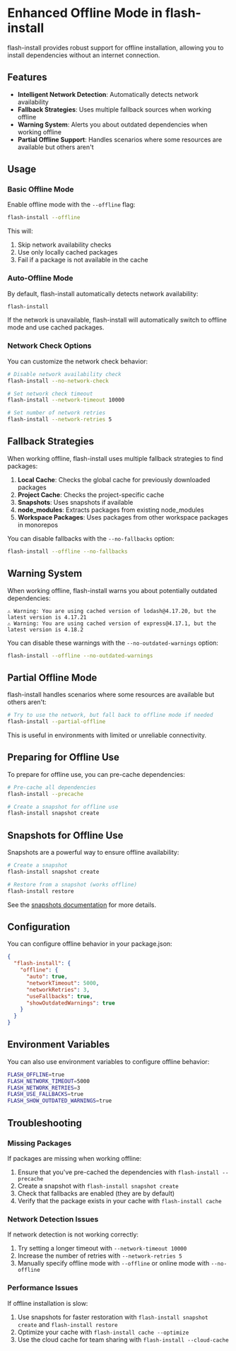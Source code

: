 # Enhanced Offline Mode in flash-install

flash-install provides robust support for offline installation, allowing you to install dependencies without an internet connection.

## Features

- **Intelligent Network Detection**: Automatically detects network availability
- **Fallback Strategies**: Uses multiple fallback sources when working offline
- **Warning System**: Alerts you about outdated dependencies when working offline
- **Partial Offline Support**: Handles scenarios where some resources are available but others aren't

## Usage

### Basic Offline Mode

Enable offline mode with the `--offline` flag:

```bash
flash-install --offline
```

This will:
1. Skip network availability checks
2. Use only locally cached packages
3. Fail if a package is not available in the cache

### Auto-Offline Mode

By default, flash-install automatically detects network availability:

```bash
flash-install
```

If the network is unavailable, flash-install will automatically switch to offline mode and use cached packages.

### Network Check Options

You can customize the network check behavior:

```bash
# Disable network availability check
flash-install --no-network-check

# Set network check timeout
flash-install --network-timeout 10000

# Set number of network retries
flash-install --network-retries 5
```

## Fallback Strategies

When working offline, flash-install uses multiple fallback strategies to find packages:

1. **Local Cache**: Checks the global cache for previously downloaded packages
2. **Project Cache**: Checks the project-specific cache
3. **Snapshots**: Uses snapshots if available
4. **node_modules**: Extracts packages from existing node_modules
5. **Workspace Packages**: Uses packages from other workspace packages in monorepos

You can disable fallbacks with the `--no-fallbacks` option:

```bash
flash-install --offline --no-fallbacks
```

## Warning System

When working offline, flash-install warns you about potentially outdated dependencies:

```
⚠️ Warning: You are using cached version of lodash@4.17.20, but the latest version is 4.17.21
⚠️ Warning: You are using cached version of express@4.17.1, but the latest version is 4.18.2
```

You can disable these warnings with the `--no-outdated-warnings` option:

```bash
flash-install --offline --no-outdated-warnings
```

## Partial Offline Mode

flash-install handles scenarios where some resources are available but others aren't:

```bash
# Try to use the network, but fall back to offline mode if needed
flash-install --partial-offline
```

This is useful in environments with limited or unreliable connectivity.

## Preparing for Offline Use

To prepare for offline use, you can pre-cache dependencies:

```bash
# Pre-cache all dependencies
flash-install --precache

# Create a snapshot for offline use
flash-install snapshot create
```

## Snapshots for Offline Use

Snapshots are a powerful way to ensure offline availability:

```bash
# Create a snapshot
flash-install snapshot create

# Restore from a snapshot (works offline)
flash-install restore
```

See the [snapshots documentation](snapshots.md) for more details.

## Configuration

You can configure offline behavior in your package.json:

```json
{
  "flash-install": {
    "offline": {
      "auto": true,
      "networkTimeout": 5000,
      "networkRetries": 3,
      "useFallbacks": true,
      "showOutdatedWarnings": true
    }
  }
}
```

## Environment Variables

You can also use environment variables to configure offline behavior:

```bash
FLASH_OFFLINE=true
FLASH_NETWORK_TIMEOUT=5000
FLASH_NETWORK_RETRIES=3
FLASH_USE_FALLBACKS=true
FLASH_SHOW_OUTDATED_WARNINGS=true
```

## Troubleshooting

### Missing Packages

If packages are missing when working offline:

1. Ensure that you've pre-cached the dependencies with `flash-install --precache`
2. Create a snapshot with `flash-install snapshot create`
3. Check that fallbacks are enabled (they are by default)
4. Verify that the package exists in your cache with `flash-install cache`

### Network Detection Issues

If network detection is not working correctly:

1. Try setting a longer timeout with `--network-timeout 10000`
2. Increase the number of retries with `--network-retries 5`
3. Manually specify offline mode with `--offline` or online mode with `--no-offline`

### Performance Issues

If offline installation is slow:

1. Use snapshots for faster restoration with `flash-install snapshot create` and `flash-install restore`
2. Optimize your cache with `flash-install cache --optimize`
3. Use the cloud cache for team sharing with `flash-install --cloud-cache`
